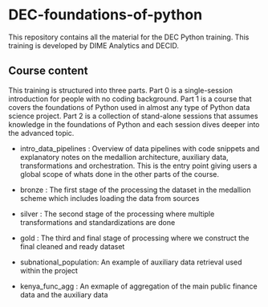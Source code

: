 # DEC-foundations-of-python

This repository contains all the material for the DEC Python training.
This training is developed by DIME Analytics and DECID.

## Course content

This training is structured into three parts.
Part 0 is a single-session introduction for people with no coding background.
Part 1 is a course that covers the foundations of Python
used in almost any type of Python data science project.
Part 2 is a collection of stand-alone sessions that
assumes knowledge in the foundations of Python
and each session dives deeper into the advanced topic.

* intro_data_pipelines : Overview of data pipelines with code snippets and explanatory notes on the medallion architecture, auxiliary data, transformations and orchestration. This is the entry point giving users a global scope of whats done in the other parts of the course.

* bronze : The first stage of the processing the dataset in the medallion scheme which includes loading the data from sources 

* silver : The second stage of the processing where multiple transformations and standardizations are done

* gold : The third and final stage of processing where we construct the final cleaned and ready dataset

* subnational_population: An example of auxiliary data retrieval used within the project

* kenya_func_agg : An exmaple of aggregation of the main public finance data and the auxiliary data
